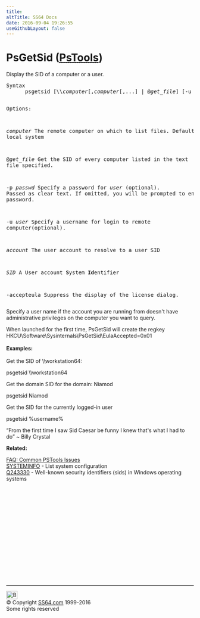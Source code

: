 ```yaml
---
title:
altTitle: SS64 Docs
date: 2016-09-04 19:26:55
useGithubLayout: false
---
```

<!-- #BeginLibraryItem "/Library/head_nt.lbi" --><!-- #EndLibraryItem --><h1>PsGetSid (<abbr title="Download the PsTools suite"><a href="http://technet.microsoft.com/en-us/sysinternals">PsTools</a></abbr>)</h1>
<p>Display the SID of a computer or a user.</p>
<pre>Syntax
      psgetsid [\\<i>computer</i>[,<i>computer</i>[,...] | @<i>get_file</i>] [-u <i>user</i> [-p <i>passwd</i>]]] [<i>account</i>|<i>SID</i>]

Options:

   <i>computer</i>   The remote computer on which to list files. Default = local system 

   @<i>get_file</i>  Get the SID of every computer listed in the text file specified.
              
   -p <i>passwd</i>  Specify a password for <i>user</i> (optional). Passed as clear text.
              If omitted, you will be prompted to enter a hidden password.

   -u <i>user</i>    Specify a username for login to remote computer(optional).

   <i>account</i>    The user account to resolve to a user SID

   <i>SID</i>        A User account <b>S</b>ystem <b>Id</b>entifier 

   -accepteula Suppress the display of the license dialog.</pre>
<p> Specify a user name if the account you are running from doesn't have administrative privileges on the computer you want to query.</p>
<p>When launched for the first time, PsGetSid will create the regkey <br>
<span class="code">HKCU\Software\Sysinternals\PsGetSid\EulaAccepted=0x01</span><br>
<br>
<b>Examples:</b><br><br>
Get the SID of \\workstation64:</p>
<p class="code"> psgetsid \\workstation64 </p>
<p>Get the domain SID for the domain: Niamod</p>
<p class="code"> psgetsid Niamod</p>
<p>Get the SID for the currently logged-in user </p>
<p class="code">psgetsid %username%<span class="quote"></span></p>
<p class="quote">“From the first time I saw Sid Caesar be funny I knew that's what I had to do”  ~ Billy Crystal</p>
<p><b>Related:</b></p>
<p><a href="http://forum.sysinternals.com/faq-common-pstools-issues_topic15920.html">FAQ: Common PSTools Issues</a><br>
<a href="systeminfo.html">SYSTEMINFO</a> - List system configuration<br>
<a href="https://support.microsoft.com/kb/243330">Q243330</a> - Well-known security identifiers (sids) in Windows operating systems</p><!-- #BeginLibraryItem "/Library/foot_nt.lbi" --><p>
<!-- windows300 -->
<ins class="adsbygoogle" style="display:inline-block;width:300px;height:250px" data-ad-client="ca-pub-6140977852749469" data-ad-slot="7649547908"></ins>
<script>
(adsbygoogle = window.adsbygoogle || []).push({});
</script></p>
<hr>
<div id="bl" class="footer"><a href="psgetsid.html#"><img src="../images/top.png" width="30" height="22" alt="Back to the Top"></a></div>
<div id="br" class="footer, tagline">© Copyright <a href="http://ss64.com/">SS64.com</a> 1999-2016<br>
Some rights reserved</div><!-- #EndLibraryItem -->

